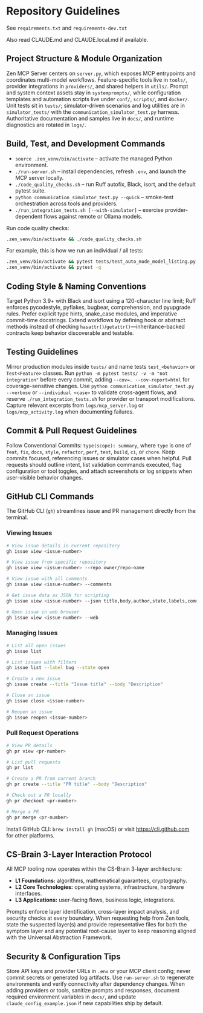 # Repository Guidelines

See `requirements.txt` and `requirements-dev.txt`

Also read CLAUDE.md and CLAUDE.local.md if available.

## Project Structure & Module Organization
Zen MCP Server centers on `server.py`, which exposes MCP entrypoints and coordinates multi-model workflows. 
Feature-specific tools live in `tools/`, provider integrations in `providers/`, and shared helpers in `utils/`. 
Prompt and system context assets stay in `systemprompts/`, while configuration templates and automation scripts live under `conf/`, `scripts/`, and `docker/`. 
Unit tests sit in `tests/`; simulator-driven scenarios and log utilities are in `simulator_tests/` with the `communication_simulator_test.py` harness. 
Authoritative documentation and samples live in `docs/`, and runtime diagnostics are rotated in `logs/`.

## Build, Test, and Development Commands
- `source .zen_venv/bin/activate` – activate the managed Python environment.
- `./run-server.sh` – install dependencies, refresh `.env`, and launch the MCP server locally.
- `./code_quality_checks.sh` – run Ruff autofix, Black, isort, and the default pytest suite.
- `python communication_simulator_test.py --quick` – smoke-test orchestration across tools and providers.
- `./run_integration_tests.sh [--with-simulator]` – exercise provider-dependent flows against remote or Ollama models.

Run code quality checks:
```bash
.zen_venv/bin/activate && ./code_quality_checks.sh
```

For example, this is how we run an individual / all tests:

```bash
.zen_venv/bin/activate && pytest tests/test_auto_mode_model_listing.py -q
.zen_venv/bin/activate && pytest -q
```

## Coding Style & Naming Conventions
Target Python 3.9+ with Black and isort using a 120-character line limit; Ruff enforces pycodestyle, pyflakes, bugbear, comprehension, and pyupgrade rules. Prefer explicit type hints, snake_case modules, and imperative commit-time docstrings. Extend workflows by defining hook or abstract methods instead of checking `hasattr()`/`getattr()`—inheritance-backed contracts keep behavior discoverable and testable.

## Testing Guidelines
Mirror production modules inside `tests/` and name tests `test_<behavior>` or `Test<Feature>` classes. Run `python -m pytest tests/ -v -m "not integration"` before every commit, adding `--cov=. --cov-report=html` for coverage-sensitive changes. Use `python communication_simulator_test.py --verbose` or `--individual <case>` to validate cross-agent flows, and reserve `./run_integration_tests.sh` for provider or transport modifications. Capture relevant excerpts from `logs/mcp_server.log` or `logs/mcp_activity.log` when documenting failures.

## Commit & Pull Request Guidelines
Follow Conventional Commits: `type(scope): summary`, where `type` is one of `feat`, `fix`, `docs`, `style`, `refactor`, `perf`, `test`, `build`, `ci`, or `chore`. Keep commits focused, referencing issues or simulator cases when helpful. Pull requests should outline intent, list validation commands executed, flag configuration or tool toggles, and attach screenshots or log snippets when user-visible behavior changes.

## GitHub CLI Commands
The GitHub CLI (`gh`) streamlines issue and PR management directly from the terminal.

### Viewing Issues
```bash
# View issue details in current repository
gh issue view <issue-number>

# View issue from specific repository
gh issue view <issue-number> --repo owner/repo-name

# View issue with all comments
gh issue view <issue-number> --comments

# Get issue data as JSON for scripting
gh issue view <issue-number> --json title,body,author,state,labels,comments

# Open issue in web browser
gh issue view <issue-number> --web
```

### Managing Issues
```bash
# List all open issues
gh issue list

# List issues with filters
gh issue list --label bug --state open

# Create a new issue
gh issue create --title "Issue title" --body "Description"

# Close an issue
gh issue close <issue-number>

# Reopen an issue
gh issue reopen <issue-number>
```

### Pull Request Operations
```bash
# View PR details
gh pr view <pr-number>

# List pull requests
gh pr list

# Create a PR from current branch
gh pr create --title "PR title" --body "Description"

# Check out a PR locally
gh pr checkout <pr-number>

# Merge a PR
gh pr merge <pr-number>
```

Install GitHub CLI: `brew install gh` (macOS) or visit https://cli.github.com for other platforms.

## CS-Brain 3-Layer Interaction Protocol
All MCP tooling now operates within the CS-Brain 3-layer architecture:
- **L1 Foundations:** algorithms, mathematical guarantees, cryptography.
- **L2 Core Technologies:** operating systems, infrastructure, hardware interfaces.
- **L3 Applications:** user-facing flows, business logic, integrations.

Prompts enforce layer identification, cross-layer impact analysis, and security checks at every boundary. When requesting
help from Zen tools, state the suspected layer(s) and provide representative files for both the symptom layer and any
potential root-cause layer to keep reasoning aligned with the Universal Abstraction Framework.

## Security & Configuration Tips
Store API keys and provider URLs in `.env` or your MCP client config; never commit secrets or generated log artifacts. Use `run-server.sh` to regenerate environments and verify connectivity after dependency changes. When adding providers or tools, sanitize prompts and responses, document required environment variables in `docs/`, and update `claude_config_example.json` if new capabilities ship by default.
